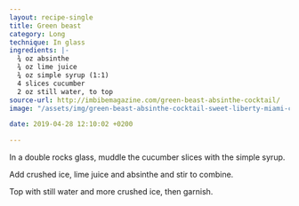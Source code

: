 ```yaml
---
layout: recipe-single
title: Green beast
category: Long
technique: In glass
ingredients: |-
  ¾ oz absinthe
  ¾ oz lime juice
  ¾ oz simple syrup (1:1)
  4 slices cucumber
  2 oz still water, to top
source-url: http://imbibemagazine.com/green-beast-absinthe-cocktail/
image: "/assets/img/green-beast-absinthe-cocktail-sweet-liberty-miami-crdt-ellie-groden.jpg"

date: 2019-04-28 12:10:02 +0200

---
```

In a double rocks glass, muddle the cucumber slices with the simple syrup.

Add crushed ice, lime juice and absinthe and stir to combine.

Top with still water and more crushed ice, then garnish.